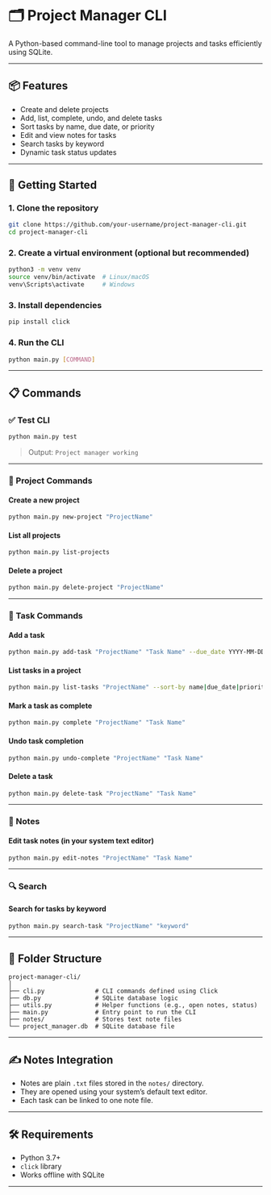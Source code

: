 # 🗂️ Project Manager CLI

A Python-based command-line tool to manage projects and tasks efficiently using SQLite.

---

## 📦 Features

- Create and delete projects  
- Add, list, complete, undo, and delete tasks  
- Sort tasks by name, due date, or priority  
- Edit and view notes for tasks  
- Search tasks by keyword  
- Dynamic task status updates  

---

## 🚀 Getting Started

### 1. Clone the repository

```bash
git clone https://github.com/your-username/project-manager-cli.git
cd project-manager-cli
```

### 2. Create a virtual environment (optional but recommended)

```bash
python3 -m venv venv
source venv/bin/activate  # Linux/macOS
venv\Scripts\activate     # Windows
```

### 3. Install dependencies

```bash
pip install click
```

### 4. Run the CLI

```bash
python main.py [COMMAND]
```

---

## 📋 Commands

### ✅ Test CLI

```bash
python main.py test
```
> Output: `Project manager working`

---

### 📁 Project Commands

#### Create a new project

```bash
python main.py new-project "ProjectName"
```

#### List all projects

```bash
python main.py list-projects
```

#### Delete a project

```bash
python main.py delete-project "ProjectName"
```

---

### 📌 Task Commands

#### Add a task

```bash
python main.py add-task "ProjectName" "Task Name" --due_date YYYY-MM-DD --priority LOW|MEDIUM|HIGH
```

#### List tasks in a project

```bash
python main.py list-tasks "ProjectName" --sort-by name|due_date|priority
```

#### Mark a task as complete

```bash
python main.py complete "ProjectName" "Task Name"
```

#### Undo task completion

```bash
python main.py undo-complete "ProjectName" "Task Name"
```

#### Delete a task

```bash
python main.py delete-task "ProjectName" "Task Name"
```

---

### 📝 Notes

#### Edit task notes (in your system text editor)

```bash
python main.py edit-notes "ProjectName" "Task Name"
```

---

### 🔍 Search

#### Search for tasks by keyword

```bash
python main.py search-task "ProjectName" "keyword"
```

---

## 📂 Folder Structure

```
project-manager-cli/
│
├── cli.py              # CLI commands defined using Click
├── db.py               # SQLite database logic
├── utils.py            # Helper functions (e.g., open notes, status)
├── main.py             # Entry point to run the CLI
├── notes/              # Stores text note files
└── project_manager.db  # SQLite database file
```

---

## ✍️ Notes Integration

- Notes are plain `.txt` files stored in the `notes/` directory.
- They are opened using your system’s default text editor.
- Each task can be linked to one note file.

---

## 🛠️ Requirements

- Python 3.7+
- `click` library
- Works offline with SQLite

---


